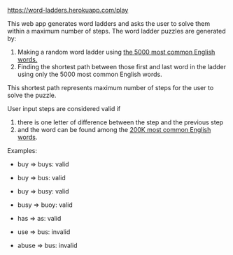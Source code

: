 https://word-ladders.herokuapp.com/play

This web app generates word ladders and asks the user to solve them within a maximum number of steps. The word ladder puzzles are generated by:
1. Making a random word ladder using [the 5000 most common English words.](https://github.com/filiph/english_words)
2. Finding the shortest path between those first and last word in the ladder using only the 5000 most common English words.

This shortest path represents maximum number of steps for the user to solve the puzzle.

User input steps are considered valid if
1. there is one letter of difference between the step and the previous step
2. and the word can be found among the [200K most common English words](https://github.com/cmusphinx/cmudict).  

Examples:
- buy => buys: valid
- buy => bus: valid
- buy => busy: valid
- busy => buoy: valid
- has => as: valid

- use => bus: invalid
- abuse => bus: invalid
